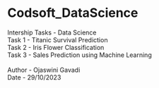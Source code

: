 # Codsoft_DataScience
Intership Tasks - Data Science <br>
Task 1 - Titanic Survival Prediction <br>
Task 2 - Iris Flower Classification <br>
Task 3 - Sales Prediction using Machine Learning <br>
<br>
Author - Ojaswini Gavadi <br>
Date - 29/10/2023 <br>
